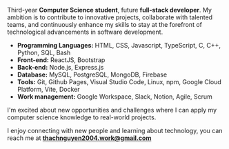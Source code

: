 Third-year **Computer Science student**, future **full-stack developer**. My ambition is to contribute to innovative projects, collaborate with talented teams, and continuously enhance my skills to stay at the forefront of technological advancements in software development.

- **Programming Languages:**  HTML, CSS, Javascript, TypeScript, C, C++, Python, SQL, Bash
- **Front-end:** ReactJS, Bootstrap
- **Back-end:** Node.js, Express.js
- **Database:** MySQL, PostgreSQL, MongoDB, Firebase
- **Tools:** Git, Github Pages, Visual Studio Code, Linux, npm, Google Cloud Platform, Vite, Docker
- **Work management:** Google Workspace, Slack, Notion, Agile, Scrum

I'm excited about new opportunities and challenges where I can apply my computer science knowledge to real-world projects.

I enjoy connecting with new people and learning about technology, you can reach me at **thachnguyen2004.work@gmail.com**
